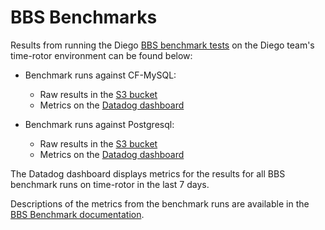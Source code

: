 # BBS Benchmarks

Results from running the
Diego [BBS benchmark tests](https://github.com/cloudfoundry/benchmarkbbs) on
the Diego team's time-rotor environment can be found below:

- Benchmark runs against CF-MySQL:
  * Raw results in the [S3 bucket](https://time-rotor-gcp-diego-benchmarks.s3.amazonaws.com/)
  * Metrics on the [Datadog dashboard](https://p.datadoghq.com/sb/ed32fa2e4-932907817a)

- Benchmark runs against Postgresql:
  * Raw results in the [S3 bucket](https://time-rotor-gcp-diego-benchmarks-postgres.s3.amazonaws.com/)
  * Metrics on the [Datadog dashboard](https://p.datadoghq.com/sb/ed32fa2e4-152d3fbdb0)

The Datadog dashboard displays metrics for the results for all BBS benchmark runs on time-rotor in
the last 7 days.

Descriptions of the metrics from the benchmark runs are available in the
[BBS Benchmark documentation](https://github.com/cloudfoundry/benchmarkbbs#collected-metrics).
